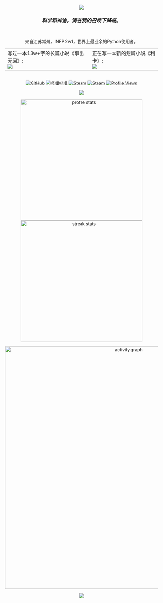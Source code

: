 <p align="center">
    <!-- https://github.com/kyechan99/capsule-render -->
    <img src="https://capsule-render.vercel.app/api?type=waving&color=timeGradient&height=300&section=header&text=-%20你%20好%20-&fontSize=90&fontAlign=50&fontAlignY=30&desc=This%20is%20CaliFall%20!&descAlign=50&descSize=30&descAlignY=60&animation=fadeIn" />
</p>

<h3 align="center"> <b><i>科学和神谕，请在我的召唤下降临。</i></b> </h3>

<br>

<p align="center">来自江苏常州，INFP 2w1，世界上最业余的Python使用者。</p>

<html>
    <table style="margin: auto" align="center">
        <tr>
            <td>
                <!--左侧内容-->
                <a> 写过一本13w+字的长篇小说《事出无因》: </a>
                <br>
                <a href="https://github.com/CaliFall/Causeless"><img src="https://github-readme-stats.vercel.app/api/pin/?username=califall&repo=causeless&theme=transparent" /></a>
            </td>
            <td>
                <!--右侧内容-->
                <a> 正在写一本新的短篇小说《利卡》: </a>
                <br>
                <a href="https://github.com/CaliFall/lika"><img src="https://github-readme-stats.vercel.app/api/pin/?username=califall&repo=lika&theme=transparent" /></a>
            </td>  
        </tr>
    </table>
</html>

<br>

<p align="center">
    <!-- https://github.com/badges/shields --> 
    <a href="https://github.com/CaliFall"><img src="https://img.shields.io/badge/GitHub-CaliFall-blue?logo=github" alt="GitHub" title="GitHub" /></a>
    <a href="https://space.bilibili.com/12921045"><img src="https://img.shields.io/badge/哔哩哔哩-CaliFall-pink?logo=bilibili" alt="哔哩哔哩" title="哔哩哔哩" /></a>
    <a href="https://steamcommunity.com/id/CaliFall/"><img src="https://img.shields.io/badge/Steam-CaliFall-blue?logo=steam" alt="Steam" title="Steam" /></a>
    <a href="http://steamcommunity.com/id/zerostars_h"><img src="https://img.shields.io/badge/Steam-Mon5terCat-blue?logo=steam" alt="Steam" title="Steam" /></a>
    <!-- https://github.com/antonkomarev/github-profile-views-counter -->
    <a href="https://github.com/CaliFall"><img src="https://komarev.com/ghpvc/?username=califall&abbreviated=true" alt="Profile Views" title="Profile Views" /></a>
</p>

<p align="center">
  <a href="https://skillicons.dev"><img src="https://skillicons.dev/icons?i=py,pycharm,md,raspberrypi,git,github,blender,godot,wordpress" /></a>
</p>

<p align="center">
    <!-- https://github.com/anuraghazra/github-readme-stats -->
    <!-- rules: https://github.com/anuraghazra/github-readme-stats/blob/master/src/calculateRank.js -->
    <img width="400" src="https://github-readme-stats.vercel.app/api?username=califall&theme=transparent&show_icons=true&hide_border=true&show=reviews,discussions_started&hide_title=true&hide=contribs&number_format=long&count_private=true" alt="profile stats" title="profile stats" />
    <!-- https://github.com/DenverCoder1/github-readme-streak-stats -->
    <img width="400" src="https://streak-stats.demolab.com?user=califall&theme=transparent&hide_border=true" alt="streak stats" title="streak stats" />
</p>

<p align="center">
    <!-- https://github.com/Ashutosh00710/github-readme-activity-graph -->
    <img width="800" src="https://github-readme-activity-graph.vercel.app/graph?username=califall&theme=github-compact&hide_border=true&area=true&custom_title=Activity%20Graph" alt="activity graph" title="activity graph" />
</p>

<p align="center">
    <!-- https://github.com/kyechan99/capsule-render -->
    <img src="https://capsule-render.vercel.app/api?type=waving&color=timeGradient&height=300&section=footer&text=-%20EOF%20-&fontSize=90&fontAlign=50&fontAlignY=70&desc=科学和神谕，将在你的召唤下降临。&descAlign=50&descSize=30&descAlignY=40&animation=fadeIn" />
</p>
